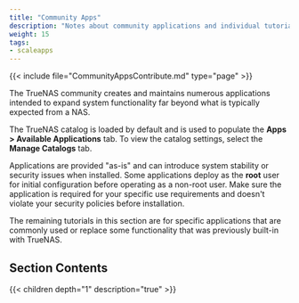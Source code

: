 ```yaml
---
title: "Community Apps"
description: "Notes about community applications and individual tutorials for applications."
weight: 15
tags:
- scaleapps
---
```


{{< include file="CommunityAppsContribute.md" type="page" >}}

The TrueNAS community creates and maintains numerous applications intended to expand system functionality far beyond what is typically expected from a NAS.

The TrueNAS catalog is loaded by default and is used to populate the **Apps > Available Applications** tab.
To view the catalog settings, select the **Manage Catalogs** tab.

Applications are provided "as-is" and can introduce system stability or security issues when installed.
Some applications deploy as the **root** user for initial configuration before operating as a non-root user.
Make sure the application is required for your specific use requirements and doesn't violate your security policies before installation.

The remaining tutorials in this section are for specific applications that are commonly used or replace some functionality that was previously built-in with TrueNAS.

## Section Contents

{{< children depth="1" description="true" >}}
